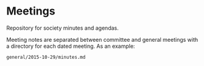 Meetings
========

 Repository for society minutes and agendas.

 Meeting notes are separated between committee and general meetings with a
 directory for each dated meeting. As an example:

    general/2015-10-29/minutes.md
